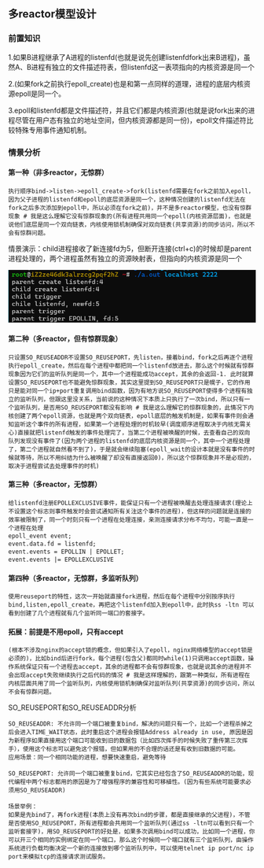 ## 多reactor模型设计

### 前置知识

1.如果B进程继承了A进程的listenfd(也就是说先创建listenfdfork出来B进程)，虽然A、B进程有独立的文件描述符表，但listenfd这一表项指向的内核资源是同一个

2.(如果fork之前执行epoll_create)也是和第一点同样的道理，进程的底层内核资源epoll是同一个。

3.epoll和listenfd都是文件描述符，并且它们都是内核资源(也就是说fork出来的进程尽管在用户态有独立的地址空间，但内核资源都是同一份)，epoll文件描述符比较特殊专用事件通知机制。

### 情景分析

#### 第一种（非多reactor，无惊群）

~~~shell
执行顺序bind->listen->epoll_create->fork(listenfd需要在fork之前加入epoll，因为父子进程的listenfd和epoll的底层资源是同一个，这种情况创建的listenfd无法在fork之后多次添加到epoll中，所以必须在fork之前)，并不是多reactor模型，也没有惊群现象 # 我是这么理解它没有惊群现象的(所有进程共用同一个epoll(内核资源层面)，也就是说他们底层是同一个双向链表，内核使用锁机制确保对双向链表(共享资源)的同步访问，所以不会有惊群问题。
~~~

情景演示：child进程接收了新连接fd为5，但断开连接(ctrl+c)的时候却是parent进程处理的，两个进程虽然有独立的资源映射表，但指向的内核资源是同一个

![1718259755326](../../pic\1718259755326.png)

#### 第二种（多reactor，但有惊群现象）

~~~shell
只设置SO_REUSEADDR不设置SO_REUSEPORT，先listen，接着bind，fork之后再逐个进程执行epoll_create，然后在每个进程中都把同一个listenfd放进去，那么这个时候就有惊群现象因为它们的监听队列是同一个，其中一个进程能成功accept，其余的会返回-1. 此时就算设置SO_REUSEPORT也不能避免惊群现象，其实这里提到SO_REUSEPORT只是幌子，它的作用只是能对同一个ip+port重复调用bind函数，因为有地方说SO_REUSEPORT使得多个进程有独立的监听队列，但跟这里没关系，当前说的这种情况下本质上只执行了一次bind，所以只有一个监听队列，是否用SO_REUSEPORT都没有影响 # 我是这么理解它的惊群现象的，此情况下内核创建了两个epoll资源，也就是两个双向链表，epoll底层的触发机制是，如果有事件则会通知监听这个事件的所有进程，如果第一个进程处理的时机较早(调度顺序进程取决于内核无需关心)直接就把listenfd触发的事件处理完了，当第二个进程被唤醒的时候，去查看自己的双向队列发现没有事件了(因为两个进程的listenfd的底层内核资源是同一个，其中一个进程处理了，第二个进程就自然看不到了)，于是就会继续阻塞(epoll_wait的设计本就是没有事件的时候就等待，所以不用纠结为什么被唤醒了却没有直接返回0)，所以这个惊群现象并不是必现的，取决于进程尝试去处理事件的时机)
~~~

#### 第三种（多reactor，无惊群）

~~~shell
给listenfd注册EPOLLEXCLUSIVE事件，能保证只有一个进程被唤醒去处理连接请求(理论上不设置这个标志则事件触发时会尝试通知所有关注这个事件的进程)，但这样的问题就是连接的效率被限制了，同一个时刻只有一个进程在处理连接，亲测连接请求分布不均匀，可能一直是一个进程在处理
epoll_event event;
event.data.fd = listenfd;
event.events = EPOLLIN | EPOLLET;
event.events |= EPOLLEXCLUSIVE
~~~

#### 第四种（多reactor，无惊群，多监听队列）

~~~shell
使用reuseport的特性，这次一开始就直接fork进程，然后在每个进程中分别按序执行bind,listen,epoll_create，再把这个listenfd加入到epoll中，此时执ss -ltn 可以看到创建了几个进程就有几个监听同一端口的套接字。
~~~

####  拓展：前提是不用epoll，只有accept

~~~shell
(根本不涉及nginx的accept锁的概念，但如果引入了epoll，nginx网络模型的accept锁是必须的)，比如bind后进行fork，每个进程(包含父)都同时while(1)只调用accept函数，操作系统保证只有一个进程去accept，其余的进程都不会有惊群现象，也就是说其余的进程并不会出现accept失败继续执行之后代码的情况 # 我是这样理解的，跟第一种类似，所有进程在内核层面共用了同一个监听队列，内核使用锁机制确保对监听队列(共享资源)的同步访问，所以不会有惊群问题。
~~~

SO_REUSEPORT和SO_REUSEADDR分析

~~~shell
SO_REUSEADDR: 不允许同一个端口被重复bind，解决的问题只有一个，比如一个进程杀掉之后会进入TIME_WAIT状态，此时重启这个进程会报错Address already in use, 原因是因为新程序如果直接用这个端口可能收到旧的数据包（比如四次挥手的时候失败了重传第三次挥手），使用这个标志可以避免这个报错，但如果用的不合理的话还是有收到旧数据的可能。
应用场景：同一个相同功能的进程，想要快速重启，避免等待

SO_REUSEPORT: 允许同一个端口被重复bind，它其实已经包含了SO_REUSEADDR的功能，现代编程中两个标志都用的原因是为了增强程序的兼容性和可移植性。(因为有些系统可能要求必须用SO_REUSEADDR)

场景举例：
如果是先bind了，再fork进程(本质上没有再次bind的步骤，都是直接继承的父进程)，不管是否使用SO_REUSEPORT，所有进程都会共用同一个监听队列(通过ss -ltn可以看到只有一个监听套接字)，用SO_REUSEPORT的好处是，如果多次调用bind可以成功，比如同一个进程，你可以开三个相同的实例绑定在同一个端口，那么这个时候同一个端口就有三个监听队列，由操作系统进行负载均衡决定一个新的连接放到哪个监听队列中，可以使用telnet ip port/nc ip port来模拟tcp的连接请求测试服务。
~~~

